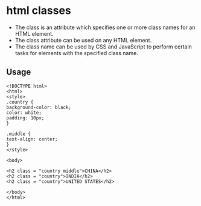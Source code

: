 # html classes

* The class is an attribute which specifies one or more class names for an HTML 
element.
* The class attribute can be used on any HTML element.
* The class name can be used by CSS and JavaScript to perform certain tasks for 
elements with the specified class name.

## Usage

```
<!DOCTYPE html> 
<html> 
<style> 
.country { 
background-color: black; 
color: white; 
padding: 10px; 
} 

.middle { 
text-align: center; 
} 
</style> 

<body> 

<h2 class = "country middle">CHINA</h2> 
<h2 class = "country">INDIA</h2> 
<h2 class = "country">UNITED STATES</h2> 

</body> 
</html> 

```